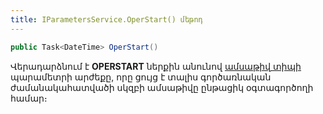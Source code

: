 ```yaml
---
title: IParametersService.OperStart() մեթոդ  
---
```


```c#
public Task<DateTime> OperStart()
```

Վերադարձնում է **OPERSTART** ներքին անունով [ամսաթիվ տիպի](../../types/system_types.md#datefieldtype) պարամետրի արժեքը, որը ցույց է տալիս գործառնական ժամանակահատվածի սկզբի ամսաթիվը ընթացիկ օգտագործողի համար։
